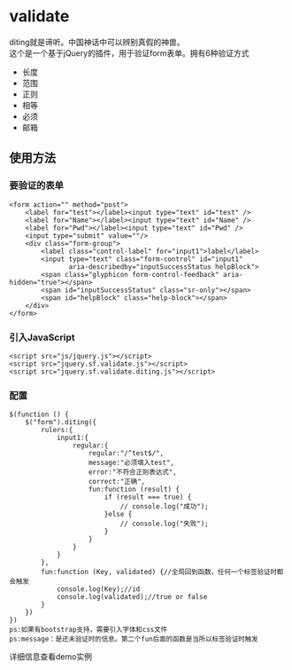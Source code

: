 # validate
diting就是谛听。中国神话中可以辨别真假的神兽。<BR>
这个是一个基于jQuery的插件，用于验证form表单。拥有6种验证方式

 * 长度
 * 范围
 * 正则
 * 相等
 * 必须
 * 邮箱
 
## 使用方法

### 要验证的表单
    <form action="" method="post">
        <label for="test"></label><input type="text" id="test" />
        <label for="Name"></label><input type="text" id="Name" />
        <label for="Pwd"></label><input type="text" id="Pwd" />
        <input type="submit" value=""/>
        <div class="form-group">
            <label class="control-label" for="input1">label</label>
            <input type="text" class="form-control" id="input1"
                   aria-describedby="inputSuccessStatus helpBlock">
            <span class="glyphicon form-control-feedback" aria-hidden="true"></span>
            <span id="inputSuccessStatus" class="sr-only"></span>
            <span id="helpBlock" class="help-block"></span>
        </div>
    </form>
### 引入JavaScript

    <script src="js/jquery.js"></script>
    <script src="jquery.sf.validate.js"></script>
    <script src="jquery.sf.validate.diting.js"></script>
### 配置

    $(function () {
        $("form").diting({
            rulers:{
                input1:{
                    regular:{
                        regular:"/^test$/",
                        message:"必须填入test",
                        error:"不符合正则表达式",
                        correct:"正确",
                        fun:function (result) {
                            if (result === true) {
                                // console.log("成功");
                            }else {
                                // console.log("失败");
                            }
                        }
                    }
                }
            },
            fun:function (Key, validated) {//全局回到函数，任何一个标签验证时都会触发
                console.log(Key);//id
                console.log(validated);//true or false
            }
        })
    })
    ps:如果有bootstrap支持，需要引入字体和css文件
    ps:message：是还未验证时的信息。第二个fun后面的函数是当所以标签验证时触发
详细信息查看demo实例